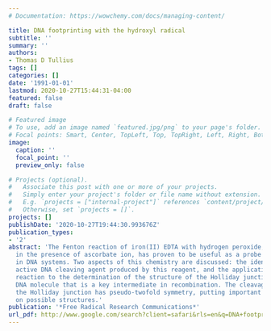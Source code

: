 ```yaml
---
# Documentation: https://wowchemy.com/docs/managing-content/

title: DNA footprinting with the hydroxyl radical
subtitle: ''
summary: ''
authors:
- Thomas D Tullius
tags: []
categories: []
date: '1991-01-01'
lastmod: 2020-10-27T15:44:31-04:00
featured: false
draft: false

# Featured image
# To use, add an image named `featured.jpg/png` to your page's folder.
# Focal points: Smart, Center, TopLeft, Top, TopRight, Left, Right, BottomLeft, Bottom, BottomRight.
image:
  caption: ''
  focal_point: ''
  preview_only: false

# Projects (optional).
#   Associate this post with one or more of your projects.
#   Simply enter your project's folder or file name without extension.
#   E.g. `projects = ["internal-project"]` references `content/project/deep-learning/index.md`.
#   Otherwise, set `projects = []`.
projects: []
publishDate: '2020-10-27T19:44:30.993676Z'
publication_types:
- '2'
abstract: 'The Fenton reaction of iron(II) EDTA with hydrogen peroxide, performed
  in the presence of ascorbate ion, has proven to be useful as a probe of structure
  in DNA systems. Two aspects of this chemistry are discussed: the identity of the
  active DNA cleaving agent produced by this reagent, and the application of the Fenton
  reaction to the determination of the structure of the Holliday junction, the four-stranded
  DNA molecule that is a key intermediate in recombination. The cleavage pattern of
  the Holliday junction has pseudo-twofold symmetry, putting important constraints
  on possible structures.'
publication: '*Free Radical Research Communications*'
url_pdf: http://www.google.com/search?client=safari&rls=en&q=DNA+footprinting+with+the+hydroxyl+radical&ie=UTF-8&oe=UTF-8
---
```


